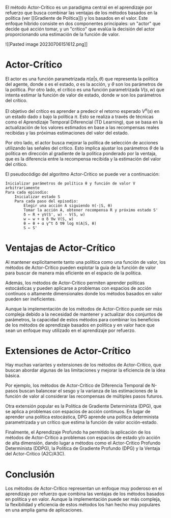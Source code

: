 El método Actor-Crítico es un paradigma central en el aprendizaje por refuerzo que busca combinar las ventajas de los métodos basados en la política (ver [[Gradiente de Política]]) y los basados en el valor. Este enfoque híbrido consiste en dos componentes principales: un "actor" que decide qué acción tomar, y un "crítico" que evalúa la decisión del actor proporcionando una estimación de la función de valor.

![[Pasted image 20230706151612.png]]

# Actor-Crítico

El actor es una función parametrizada $\pi(a|s, \theta)$ que representa la política del agente, donde $s$ es el estado, $a$ es la acción, y $\theta$ son los parámetros de la política. Por otro lado, el crítico es una función parametrizada $V(s, w)$ que intenta estimar la función de valor de estado, donde $w$ son los parámetros del crítico.

El objetivo del crítico es aprender a predecir el retorno esperado $V^\pi(s)$ en un estado dado $s$ bajo la política $\pi$. Esto se realiza a través de técnicas como el Aprendizaje Temporal Diferencial (TD Learning), que se basa en la actualización de los valores estimados en base a las recompensas reales recibidas y las próximas estimaciones del valor del estado.

Por otro lado, el actor busca mejorar la política de selección de acciones utilizando las señales del crítico. Esto implica ajustar los parámetros $\theta$ de la política en dirección al gradiente de la política ponderado por la ventaja, que es la diferencia entre la recompensa recibida y la estimación del valor del crítico.

El pseudocódigo del algoritmo Actor-Crítico se puede ver a continuación:

```
Inicializar parámetros de política θ y función de valor V arbitrariamente
Para cada episodio:
    Inicializar estado S
    Para cada paso del episodio:
        Elegir una acción A siguiendo π(·|S, θ)
        Tomar la acción A, obtener recompensa R y próximo estado S'
        δ ← R + γV(S', w) - V(S, w)
        w ← w + α δ ∇w V(S, w)
        θ ← θ + α γ^t δ ∇θ log π(A|S, θ)
        S ← S'
```

# Ventajas de Actor-Crítico

Al mantener explícitamente tanto una política como una función de valor, los métodos de Actor-Crítico pueden explotar la guía de la función de valor para buscar de manera más eficiente en el espacio de la política.

Además, los métodos de Actor-Crítico permiten aprender políticas estocásticas y pueden aplicarse a problemas con espacios de acción contínuos o altamente dimensionales donde los métodos basados en valor pueden ser ineficientes.

Aunque la implementación de los métodos de Actor-Crítico puede ser más compleja debido a la necesidad de mantener y actualizar dos conjuntos de parámetros, la capacidad de estos métodos para combinar los beneficios de los métodos de aprendizaje basados en política y en valor hace que sean un enfoque muy utilizado en el aprendizaje por refuerzo.

# Extensiones de Actor-Crítico

Hay muchas variantes y extensiones de los métodos de Actor-Crítico, que buscan abordar algunas de las limitaciones y mejorar la eficiencia de la idea básica.

Por ejemplo, los métodos de Actor-Crítico de Diferencia Temporal de N-pasos buscan balancear el sesgo y la varianza de las estimaciones de la función de valor al considerar las recompensas de múltiples pasos futuros.

Otra extensión popular es la Política de Gradiente Determinista (DPG), que se aplica a problemas con espacios de acción continuos. En lugar de aprender una política estocástica, DPG aprende una política determinista parametrizada y un crítico que estima la función de valor acción-estado.

Finalmente, el Aprendizaje Profundo ha permitido la aplicación de los métodos de Actor-Crítico a problemas con espacios de estado y/o acción de alta dimensión, dando lugar a métodos como el Actor-Crítico Profundo Determinista (DDPG), la Política de Gradiente Profundo (DPG) y la Ventaja del Actor-Crítico (A2C/A3C).

# Conclusión

Los métodos de Actor-Crítico representan un enfoque muy poderoso en el aprendizaje por refuerzo que combina las ventajas de los métodos basados en política y en valor. Aunque la implementación puede ser más compleja, la flexibilidad y eficiencia de estos métodos los han hecho muy populares en una amplia gama de aplicaciones.